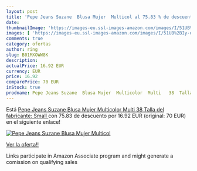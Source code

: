 ```yaml
---
layout: post
title: 'Pepe Jeans Suzane  Blusa Mujer  Multicol al 75.83 % de descuento'
date: 
thumbnailImage: 'https://images-eu.ssl-images-amazon.com/images/I/51UB%2BIy-dgL._SL200_.jpg'
images: [ 'https://images-eu.ssl-images-amazon.com/images/I/51UB%2BIy-dgL._SL200_.jpg' ]
comments: true
category: ofertas
author: ring
slug: B01MXOWW8K
description:
actualPrice: 16.92 EUR
currency: EUR
price: 16.92
comparePrice: 70 EUR
inStock: true
prodname: Pepe Jeans Suzane  Blusa Mujer  Multicolor  Multi   38  Talla del fabricante: Small 
---
```


Está [Pepe Jeans Suzane  Blusa Mujer  Multicolor  Multi   38  Talla del fabricante: Small ](https://www.amazon.es/dp/B01MXOWW8K/?tag=tolees-21) con 75.83 de descuento por 16.92 EUR (original: 70 EUR) en el siguiente enlace!

[![Pepe Jeans Suzane  Blusa Mujer  Multicol](https://images-eu.ssl-images-amazon.com/images/I/51UB%2BIy-dgL._SL200_.jpg)](https://www.amazon.es/dp/B01MXOWW8K/?tag=tolees-21)

[Ver la oferta!!](https://www.amazon.es/dp/B01MXOWW8K/?tag=tolees-21)

Links participate in Amazon Associate program and might generate a comission on qualifying sales


